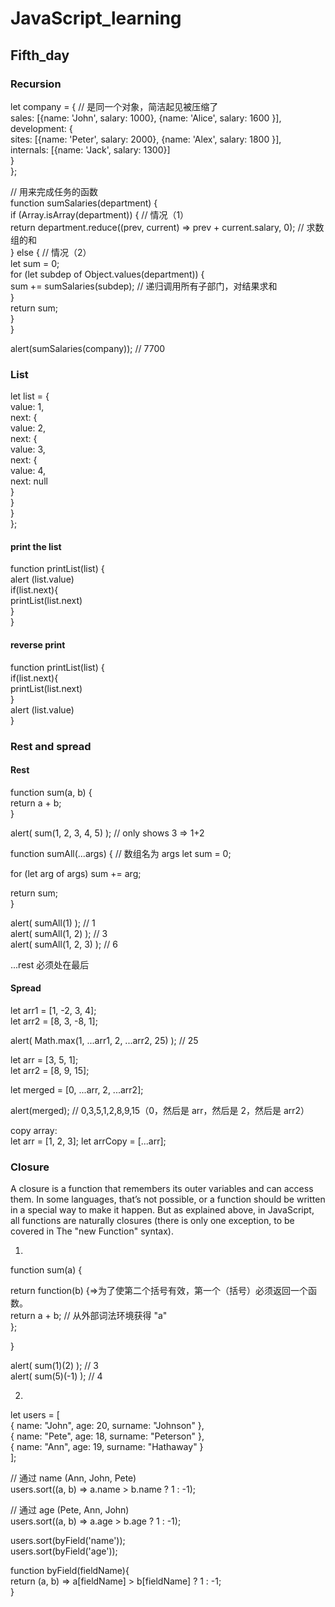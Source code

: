 # JavaScript_learning

## Fifth_day

### Recursion

let company = { // 是同一个对象，简洁起见被压缩了  
  sales: [{name: 'John', salary: 1000}, {name: 'Alice', salary: 1600 }],  
  development: {  
    sites: [{name: 'Peter', salary: 2000}, {name: 'Alex', salary: 1800 }],  
    internals: [{name: 'Jack', salary: 1300}]  
  }  
};  

// 用来完成任务的函数  
function sumSalaries(department) {  
  if (Array.isArray(department)) { // 情况（1）  
    return department.reduce((prev, current) => prev + current.salary, 0); // 求数组的和  
  } else { // 情况（2）  
    let sum = 0;  
    for (let subdep of Object.values(department)) {  
      sum += sumSalaries(subdep); // 递归调用所有子部门，对结果求和  
    }  
    return sum;  
  }  
}  

alert(sumSalaries(company)); // 7700  

### List
let list = {  
  value: 1,  
  next: {  
    value: 2,  
    next: {  
      value: 3,  
      next: {  
        value: 4,  
        next: null  
      }  
    }  
  }  
};  

#### print the list
function printList(list) {  
    alert (list.value)  
if(list.next){  
        printList(list.next)  
    }  
}  

#### reverse print
function printList(list) {      
if(list.next){  
        printList(list.next)  
    }  
    alert (list.value)  
}  

### Rest and spread

#### Rest

function sum(a, b) {  
  return a + b;  
}  

alert( sum(1, 2, 3, 4, 5) ); // only shows 3 => 1+2

function sumAll(...args) { // 数组名为 args
  let sum = 0;  

  for (let arg of args) sum += arg;  

  return sum;  
}

alert( sumAll(1) ); // 1  
alert( sumAll(1, 2) ); // 3  
alert( sumAll(1, 2, 3) ); // 6  
  
...rest 必须处在最后  

#### Spread
let arr1 = [1, -2, 3, 4];  
let arr2 = [8, 3, -8, 1];  

alert( Math.max(1, ...arr1, 2, ...arr2, 25) ); // 25  
  

let arr = [3, 5, 1];  
let arr2 = [8, 9, 15];  

let merged = [0, ...arr, 2, ...arr2];  

alert(merged); // 0,3,5,1,2,8,9,15（0，然后是 arr，然后是 2，然后是 arr2） 

copy array:  
let arr = [1, 2, 3];
let arrCopy = [...arr];  

### Closure
A closure is a function that remembers its outer variables and can access them. In some languages, that’s not possible, or a function should be written in a special way to make it happen. But as explained above, in JavaScript, all functions are naturally closures (there is only one exception, to be covered in The "new Function" syntax).  

1. 
function sum(a) {  

  return function(b) {=>为了使第二个括号有效，第一个（括号）必须返回一个函数。  
    return a + b; // 从外部词法环境获得 "a"  
  };  

}  

alert( sum(1)(2) ); // 3  
alert( sum(5)(-1) ); // 4  

2.  
let users = [  
  { name: "John", age: 20, surname: "Johnson" },  
  { name: "Pete", age: 18, surname: "Peterson" },  
  { name: "Ann", age: 19, surname: "Hathaway" }  
];  
  
// 通过 name (Ann, John, Pete)  
users.sort((a, b) => a.name > b.name ? 1 : -1);  
   
// 通过 age (Pete, Ann, John)  
users.sort((a, b) => a.age > b.age ? 1 : -1);  
  
users.sort(byField('name'));  
users.sort(byField('age'));  
  
function byField(fieldName){  
  return (a, b) => a[fieldName] > b[fieldName] ? 1 : -1;  
}  
